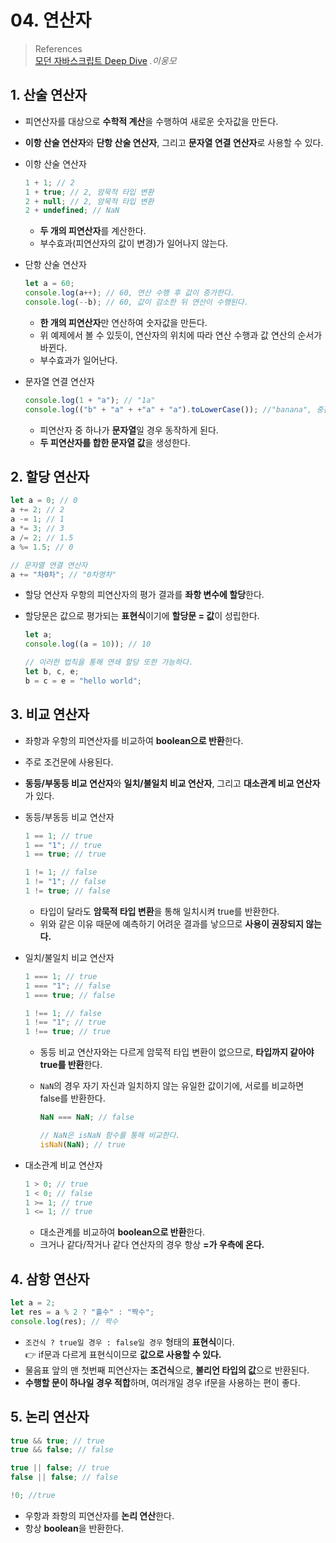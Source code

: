 # 04. 연산자

> References <br> <a href="http://www.yes24.com/Product/Goods/92742567?OzSrank=1">모던 자바스크립트 Deep Dive</a> _.이웅모_

## 1. 산술 연산자

- 피연산자를 대상으로 **수학적 계산**을 수행하여 새로운 숫자값을 만든다.
- **이항 산술 연산자**와 **단항 산술 연산자**, 그리고 **문자열 연결 연산자**로 사용할 수 있다.
- 이항 산술 연산자

  ```javascript
  1 + 1; // 2
  1 + true; // 2, 암묵적 타입 변환
  2 + null; // 2, 암묵적 타입 변환
  2 + undefined; // NaN
  ```

  - **두 개의 피연산자**를 계산한다.
  - 부수효과(피연산자의 값이 변경)가 일어나지 않는다.

- 단항 산술 연산자

  ```javascript
  let a = 60;
  console.log(a++); // 60, 연산 수행 후 값이 증가한다.
  console.log(--b); // 60, 값이 감소한 뒤 연산이 수행된다.
  ```

  - **한 개의 피연산자**만 연산하여 숫자값을 만든다.
  - 위 예제에서 볼 수 있듯이, 연산자의 위치에 따라 연산 수행과 값 연산의 순서가 바뀐다.
  - 부수효과가 일어난다.

- 문자열 연결 연산자

  ```javascript
  console.log(1 + "a"); // "1a"
  console.log(("b" + "a" + +"a" + "a").toLowerCase()); //"banana", 중간의 빈칸과 "a"의 이항 산술 연산이 이루어졌기에 NaN이 반환됐다.
  ```

  - 피연산자 중 하나가 **문자열**일 경우 동작하게 된다.
  - **두 피연산자를 합한 문자열 값**을 생성한다.

## 2. 할당 연산자

```javascript
let a = 0; // 0
a += 2; // 2
a -= 1; // 1
a *= 3; // 3
a /= 2; // 1.5
a %= 1.5; // 0

// 문자열 연결 연산자
a += "차0차"; // "0차영차"
```

- 할당 연산자 우항의 피연산자의 평가 결과를 **좌항 변수에 할당**한다.
- 할당문은 값으로 평가되는 **표현식**이기에 **할당문 = 값**이 성립한다.

  ```javascript
  let a;
  console.log((a = 10)); // 10

  // 이러한 법칙을 통해 연쇄 할당 또한 가능하다.
  let b, c, e;
  b = c = e = "hello world";
  ```

## 3. 비교 연산자

- 좌항과 우항의 피연산자를 비교하여 **boolean으로 반환**한다.
- 주로 조건문에 사용된다.
- **동등/부동등 비교 연산자**와 **일치/불일치 비교 연산자**, 그리고 **대소관계 비교 연산자**가 있다.
- 동등/부동등 비교 연산자

  ```javascript
  1 == 1; // true
  1 == "1"; // true
  1 == true; // true

  1 != 1; // false
  1 != "1"; // false
  1 != true; // false
  ```

  - 타입이 달라도 **암묵적 타입 변환**을 통해 일치시켜 true를 반환한다.
  - 위와 같은 이유 때문에 예측하기 어려운 결과를 낳으므로 **사용이 권장되지 않는다.**

- 일치/불일치 비교 연산자

  ```javascript
  1 === 1; // true
  1 === "1"; // false
  1 === true; // false

  1 !== 1; // false
  1 !== "1"; // true
  1 !== true; // true
  ```

  - 동등 비교 연산자와는 다르게 암묵적 타입 변환이 없으므로, **타입까지 같아야 true를 반환**한다.
  - `NaN`의 경우 자기 자신과 일치하지 않는 유일한 값이기에, 서로를 비교하면 false를 반환한다.

    ```javascript
    NaN === NaN; // false

    // NaN은 isNaN 함수를 통해 비교한다.
    isNaN(NaN); // true
    ```

- 대소관계 비교 연산자

  ```javascript
  1 > 0; // true
  1 < 0; // false
  1 >= 1; // true
  1 <= 1; // true
  ```

  - 대소관계를 비교하여 **boolean으로 반환**한다.
  - 크거나 같다/작거나 같다 연산자의 경우 항상 **=가 우측에 온다.**

## 4. 삼항 연산자

```javascript
let a = 2;
let res = a % 2 ? "홀수" : "짝수";
console.log(res); // 짝수
```

- `조건식 ? true일 경우 : false일 경우` 형태의 **표현식**이다. <br>
  👉 if문과 다르게 표현식이므로 **값으로 사용할 수 있다.**
- 물음표 앞의 맨 첫번째 피연산자는 **조건식**으로, **불리언 타입의 값**으로 반환된다.
- **수행할 문이 하나일 경우 적합**하며, 여러개일 경우 if문을 사용하는 편이 좋다.

## 5. 논리 연산자

```javascript
true && true; // true
true && false; // false

true || false; // true
false || false; // false

!0; //true
```

- 우항과 좌항의 피연산자를 **논리 연산**한다.
- 항상 **boolean**을 반환한다.
